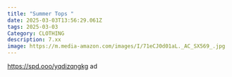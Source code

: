 ```yaml
---
title: "Summer Tops "
date: 2025-03-03T13:56:29.061Z
tags: 2025-03-03
Category: CLOTHING
description: 7.xx
image: https://m.media-amazon.com/images/I/71eCJ0d01aL._AC_SX569_.jpg
---
```

https://spd.ooo/yqdizqngkg   ad